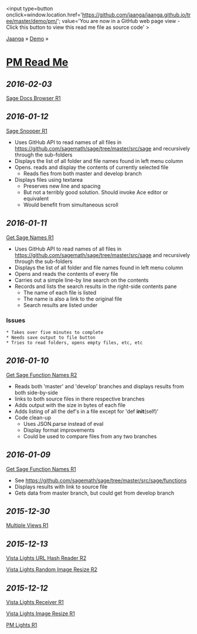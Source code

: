 ﻿<span style=display:none; >[You are now in a GitHub source code view - click this link to view Read Me file as a web page]( http://jaanga.github.io/demo/pm/index.html "View file as a web page." ) </span>
<input type=button onclick=window.location.href='https://github.com/jaanga/jaanga.github.io/tree/master/demo/pm/'; 
value='You are now in a GitHub web page view - Click this button to view this read me file as source code' >

[Jaanga]( http://jaanga.github.io ) » [Demo]( http://jaanga.github.io/demo/pm/  ) »

[PM Read Me]( ./index.html )
===

## _2016-02-03_

[Sage Docs Browser R1]( http://jaanga.github.io/demo/pm/sage-docs-browser/sage-docs-browser-r1.html )


## _2016-01-12_

[Sage Snooper R1]( http://jaanga.github.io/demo/pm/get-sage-names/sage-snooper-r1.html )

* Uses GitHub API to read names of all files in https://github.com/sagemath/sage/tree/master/src/sage and recursively through the sub-folders
* Displays the list of all folder and file names found in left menu column
* Opens. reads and display the contents of currently selected file
	* Reads fies from both master and develop branch
* Displays files using textarea
	* Preserves new line and spacing
	* But not a terribly good solution. Should invoke Ace editor or equivalent
	* Would benefit from simultaneous scroll


## _2016-01-11_

[Get Sage Names R1]( http://jaanga.github.io/demo/pm/get-sage-names/get-sage-names-r1.html )

* Uses GitHub API to read names of all files in https://github.com/sagemath/sage/tree/master/src/sage and recursively through the sub-folders
* Displays the list of all folder and file names found in left menu column
* Opens and reads the contents of every file
* Carries out a simple line-by line search on the contents
* Records and lists the search results in the right-side contents pane
	* The name of each file is listed 
	* The name is also a link to the original file
	* Search results are listed under

### Issues
	* Takes over five minutes to complete
	* Needs save output to file button
	* Tries to read folders, opens empty files, etc, etc

## _2016-01-10_

[Get Sage Function Names R2]( http://jaanga.github.io/demo/pm/get-sage-function-names/get-sage-function-names-r2.html )

* Reads both 'master' and 'develop' branches and displays results from both side-by-side
* links to both source files in there respective branches
* Adds output with the size in bytes of each file
* Adds listing of all the def's in a file except for 'def __init__(self)'
* Code clean-up
	* Uses JSON.parse instead of eval
	* Display format improvements 
	* Could be used to compare files from any two branches

## _2016-01-09_

[Get Sage Function Names R1]( http://jaanga.github.io/demo/pm/get-sage-function-names/get-sage-function-names-r1.html )

* See <https://github.com/sagemath/sage/tree/master/src/sage/functions>
* Displays results with link to source file
* Gets data from master branch, but could get from develop branch


## _2015-12-30_

[Multiple Views R1]( http://jaanga.github.io/demo/pm/multiple-views/multiple-views-r1.html )

## _2015-12-13_

[Vista Lights URL Hash Reader R2]( http://jaanga.github.io/demo/pm/url-hash-reader-r2.html )

[Vista Lights Random Image Resize R2]( http://jaanga.github.io/demo/pm/vista-lights-random-image-resize-r2.html )

## _2015-12-12_

[Vista Lights Receiver R1]( http://jaanga.github.io/demo/pm/vista-lights-receiver-r1.html )

[Vista Lights Image Resize R1]( http://jaanga.github.io/demo/pm/vista-lights-image-resize-r1.html )

[PM Lights R1]( http://jaanga.github.io/demo/pm/pm-lights-r1.html )